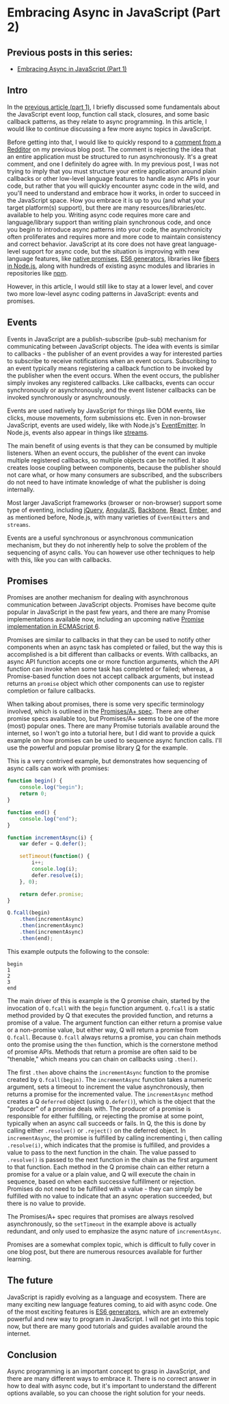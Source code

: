 # Embracing Async in JavaScript (Part 2)

## Previous posts in this series:

- [Embracing Async in JavaScript (Part
  1)](http://io.pellucid.com/blog/embracing-async-in-javascript-part-1)

## Intro

In the [previous article (part
1)](http://io.pellucid.com/blog/embracing-async-in-javascript-part-1), I
briefly discussed some fundamentals about the JavaScript event loop,
function call stack, closures, and some basic callback patterns, as they
relate to async programming.  In this article, I would like to continue
discussing a few more async topics in JavaScript.

Before getting into that, I would like to quickly respond to a [comment
from a
Redditor](http://www.reddit.com/r/javascript/comments/2hzu7c/embracing_async_in_javascript_part_1/ckxjauu)
on my previous blog post.  The comment is rejecting the idea that an
entire application must be structured to run asynchronously.  It's a
great comment, and one I definitely do agree with.  In my previous post,
I was not trying to imply that you must structure your entire
application around plain callbacks or other low-level language features
to handle async APIs in your code, but rather that you will quickly encounter
async code in the wild, and you'll need to understand and embrace how it
works, in order to succeed in the JavaScript space.  How you embrace it
is up to you (and what your target platform(s) support), but there are
many resources/libraries/etc. available to help you.  Writing async code
requires more care and language/library support than writing plain
synchronous code, and once you begin to introduce async patterns into
your code, the asynchronicity often proliferates and requires more and
more code to maintain consistency and correct behavior.  JavaScript at
its core does not have great language-level support for async code, but
the situation is improving with new language features, like [native
promises](http://www.html5rocks.com/en/tutorials/es6/promises/), [ES6
generators](https://developer.mozilla.org/en-US/docs/Web/JavaScript/Reference/Statements/function*),
libraries like [fibers in
Node.js](https://github.com/laverdet/node-fibers), along with hundreds
of existing async modules and libraries in repositories like
[npm](https://www.npmjs.org/search?q=async).

However, in this article, I would still like to stay at a lower level,
and cover two more low-level async coding patterns in JavaScript: events
and promises.

## Events

Events in JavaScript are a publish-subscribe (pub-sub) mechanism for
communicating between JavaScript objects.  The idea with events is
similar to callbacks - the publisher of an event provides a way for
interested parties to subscribe to receive notifications when an event
occurs.  Subscribing to an event typically means registering a callback
function to be invoked by the publisher when the event occurs.  When the
event occurs, the publisher simply invokes any registered callbacks.
Like callbacks, events can occur synchronously or asynchronously, and
the event listener callbacks can be invoked synchronously or
asynchrounously.

Events are used natively by JavaScript for things like DOM events, like
clicks, mouse movements, form submissions etc.  Even in non-browser
JavaScript, events are used widely, like with Node.js's
[EventEmitter](http://nodejs.org/api/events.html).  In Node.js, events
also appear in things like [streams](http://nodejs.org/api/stream.html).

The main benefit of using events is that they can be consumed by
multiple listeners.  When an event occurs, the publisher of the event
can invoke multiple registered callbacks, so multiple objects can be
notified.  It also creates loose coupling between components, because
the publisher should not care what, or how many consumers are
subscribed, and the subscribers do not need to have intimate knowledge
of what the publisher is doing internally.

Most larger JavaScript frameworks (browser or non-browser) support some
type of eventing, including
[jQuery](http://api.jquery.com/category/events/),
[AngularJS](https://docs.angularjs.org/api/ng/type/$rootScope.Scope#$on),
[Backbone](http://backbonejs.org/#Events),
[React](http://facebook.github.io/react/docs/events.html),
[Ember](http://emberjs.com/guides/views/handling-events/), and as
mentioned before, Node.js, with many varieties of `EventEmitters` and
`streams`.

Events are a useful synchronous or asynchronous communication mechanism,
but they do not inherently help to solve the problem of the sequencing
of async calls.  You can however use other techniques to help with this,
like you can with callbacks.

## Promises

Promises are another mechanism for dealing with asynchronous
communication between JavaScript objects.  Promises have become quite
popular in JavaScript in the past few years, and there are many Promise
implementations available now, including an upcoming native [Promise
implementation in ECMAScript
6](https://developer.mozilla.org/en-US/docs/Web/JavaScript/Reference/Global_Objects/Promise).

Promises are similar to callbacks in that they can be used to notify
other components when an async task has completed or failed, but the way
this is accomplished is a bit different than callbacks or events.  With
callbacks, an async API function accepts one or more function arguments,
which the API function can invoke when some task has completed or
failed; whereas, a Promise-based function does not accept callback
arguments, but instead returns an `promise` object which other
components can use to register completion or failure callbacks.

When talking about promises, there is some very specific terminology
involved, which is outlined in the [Promises/A+
spec](https://promisesaplus.com/).  There are other promise specs
available too, but Promises/A+ seems to be one of the more (most)
popular ones.  There are many Promise tutorials available around the
internet, so I won't go into a tutorial here, but I did want to provide
a quick example on how promises can be used to sequence async function
calls.  I'll use the powerful and popular promise library
[Q](https://github.com/kriskowal/q) for the example.

This is a very contrived example, but demonstrates how sequencing of
async calls can work with promises:

```js
function begin() {
    console.log("begin");
    return 0;
}

function end() {
    console.log("end");
}

function incrementAsync(i) {
    var defer = Q.defer();

    setTimeout(function() {
        i++;
        console.log(i);
        defer.resolve(i);
    }, 0);

    return defer.promise;
}

Q.fcall(begin)
    .then(incrementAsync)
    .then(incrementAsync)
    .then(incrementAsync)
    .then(end);
```

This example outputs the following to the console:

```
begin
1
2
3
end
```

The main driver of this is example is the Q promise chain, started by
the invocation of `Q.fcall` with the `begin` function argument.
`Q.fcall` is a static method provided by Q that executes the provided
function, and returns a promise of a value.  The argument function can
either return a promise value or a non-promise value, but either way, Q
will return a promise from `Q.fcall`.  Because `Q.fcall` always returns
a promise, you can chain methods onto the promise using the `then`
function, which is the cornerstone method of promise APIs.  Methods that
return a promise are often said to be "thenable," which means you can
chain on callbacks using `.then()`.

The first `.then` above chains the `incrementAsync` function to the
promise created by `Q.fcall(begin)`.  The `incrementAsync` function
takes a numeric argument, sets a timeout to increment the value
asynchronously, then returns a promise for the incremented value.  The
`incrementAsync` method creates a Q `deferred` object (using
`Q.defer()`), which is the object that the "producer" of a promise deals
with.  The producer of a promise is responsible for either fulfilling,
or rejecting the promise at some point, typically when an async call
succeeds or fails.  In Q, the this is done by calling either
`.resolve()` or `.reject()` on the deferred object.  In
`incrementAsync`, the promise is fulfilled by calling incrementing i,
then calling `.resolve(i)`, which indicates that the promise is
fulfilled, and provides a value to pass to the next function in the
chain.  The value passed to `.resolve()` is passed to the next function
in the chain as the first argument to that function.  Each method in the
Q promise chain can either return a promise for a value or a plain
value, and Q will execute the chain in sequence, based on when each
successive fulfillment or rejection.  Promises do not need to be
fulfilled with a value - they can simply be fulfilled with no value to
indicate that an async operation succeeded, but there is no value to
provide.

The Promises/A+ spec requires that promises are always resolved
asynchronously, so the `setTimeout` in the example above is actually
redundant, and only used to emphasize the async nature of
`incrementAsync`.

Promises are a somewhat complex topic, which is difficult to fully cover
in one blog post, but there are numerous resources available for further
learning.

## The future

JavaScript is rapidly evolving as a language and ecosystem.  There are
many exciting new language features coming, to aid with async code.  One
of the most exciting features is [ES6
generators](http://davidwalsh.name/es6-generators), which are an
extremely powerful and new way to program in JavaScript.  I will not get
into this topic now, but there are many good tutorials and guides
available around the internet.

## Conclusion

Async programming is an important concept to grasp in JavaScript, and
there are many different ways to embrace it.  There is no correct
answer in how to deal with async code, but it's important to understand
the different options available, so you can choose the right solution for
your needs.
